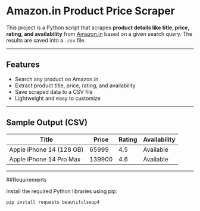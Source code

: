 # Amazon.in Product Price Scraper

This project is a Python script that scrapes **product details like title, price, rating, and availability** from [Amazon.in](https://www.amazon.in) based on a given search query. The results are saved into a `.csv` file.

---

## Features

-  Search any product on Amazon.in
-  Extract product title, price, rating, and availability
-  Save scraped data to a CSV file
-  Lightweight and easy to customize

---

## Sample Output (CSV)

| Title                         | Price | Rating | Availability     |
|------------------------------|-------|--------|------------------|
| Apple iPhone 14 (128 GB)     | 65999 | 4.5    | Available        |
| Apple iPhone 14 Pro Max      | 139900| 4.6    | Available        |

---

##Requirements

Install the required Python libraries using pip:

```bash
pip install requests beautifulsoup4